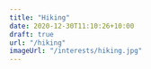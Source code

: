 ```yaml
---
title: "Hiking"
date: 2020-12-30T11:10:26+10:00
draft: true
url: "/hiking"
imageUrl: "/interests/hiking.jpg"
---
```

